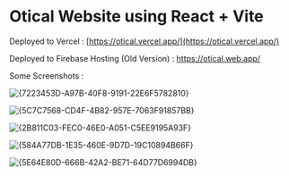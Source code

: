 # Otical Website using React + Vite

Deployed to Vercel : [https://otical.vercel.app/](https://otical.vercel.app/)

Deployed to Firebase Hosting (Old Version) : https://otical.web.app/

Some Screenshots : 

![{7223453D-A97B-40F8-9191-22E6F5782810}](https://github.com/user-attachments/assets/92b6ad39-b618-4a99-90e3-4c0a34b46e39)

![{5C7C7568-CD4F-4B82-957E-7063F91857BB}](https://github.com/user-attachments/assets/e5004a9f-836c-490c-b466-f9f0696dfe45)

![{2B811C03-FEC0-46E0-A051-C5EE9195A93F}](https://github.com/user-attachments/assets/df6af6e8-4a9f-42b5-99bb-1ef3b1458395)

![{584A77DB-1E35-460E-9D7D-19C10894B66F}](https://github.com/user-attachments/assets/9d712e39-95bb-4cb2-889b-a7bc8f6870f4)

![{5E64E80D-666B-42A2-BE71-64D77D6994DB}](https://github.com/user-attachments/assets/03ac1225-5d59-4255-b2b5-f145ad7ee6c5)
